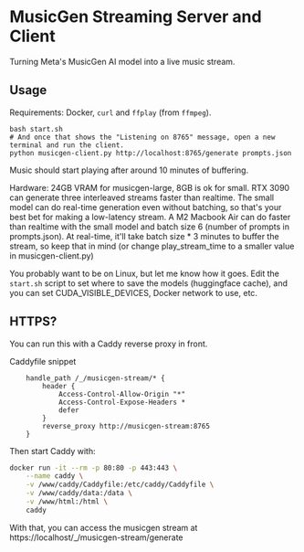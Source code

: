 # MusicGen Streaming Server and Client

Turning Meta's MusicGen AI model into a live music stream.

## Usage

Requirements: Docker, `curl` and  `ffplay` (from `ffmpeg`).
```
bash start.sh
# And once that shows the "Listening on 8765" message, open a new terminal and run the client.
python musicgen-client.py http://localhost:8765/generate prompts.json
```

Music should start playing after around 10 minutes of buffering.

Hardware: 24GB VRAM for musicgen-large, 8GB is ok for small. RTX 3090 can generate three interleaved streams faster than realtime. The small model can do real-time generation even without batching, so that's your best bet for making a low-latency stream. A M2 Macbook Air can do faster than realtime with the small model and batch size 6 (number of prompts in prompts.json). At real-time, it'll take batch size * 3 minutes to buffer the stream, so keep that in mind (or change play_stream_time to a smaller value in musicgen-client.py)

You probably want to be on Linux, but let me know how it goes. Edit the `start.sh` script to set where to save the models (huggingface cache), and you can set CUDA_VISIBLE_DEVICES, Docker network to use, etc. 

## HTTPS?

You can run this with a Caddy reverse proxy in front.

Caddyfile snippet

```
    handle_path /_/musicgen-stream/* {
        header {
            Access-Control-Allow-Origin "*"
            Access-Control-Expose-Headers *
            defer
        }
        reverse_proxy http://musicgen-stream:8765
    }
```

Then start Caddy with:

```bash
docker run -it --rm -p 80:80 -p 443:443 \
    --name caddy \
    -v /www/caddy/Caddyfile:/etc/caddy/Caddyfile \
    -v /www/caddy/data:/data \
    -v /www/html:/html \
    caddy
```

With that, you can access the musicgen stream at https://localhost/_/musicgen-stream/generate

